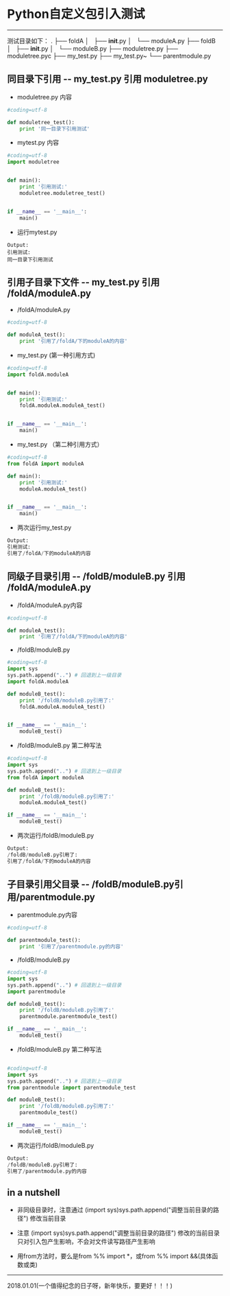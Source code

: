 # Python自定义包引入测试

------

测试目录如下：
.
├── foldA
│   ├── __init__.py
│   └── moduleA.py
├── foldB
│   ├── __init__.py
│   └── moduleB.py
├── moduletree.py
├── moduletree.pyc
├── my_test.py
├── my_test.py~
└── parentmodule.py

## 同目录下引用 -- my_test.py 引用 moduletree.py

* moduletree.py 内容

```python
#coding=utf-8

def moduletree_test():
	print '同一目录下引用测试'

```

* mytest.py 内容

```python
#coding=utf-8
import moduletree


def main():
	print '引用测试:'
	moduletree.moduletree_test()


if __name__ == '__main__':
	main()

```

* 运行mytest.py

```
Output:
引用测试:
同一目录下引用测试
```

## 引用子目录下文件 -- my_test.py 引用 /foldA/moduleA.py

* /foldA/moduleA.py

```python
#coding=utf-8

def moduleA_test():
	print '引用了/foldA/下的moduleA的内容'
```

* my_test.py (第一种引用方式)

```python
#coding=utf-8
import foldA.moduleA


def main():
	print '引用测试:'
	foldA.moduleA.moduleA_test()


if __name__ == '__main__':
	main()
```

* my_test.py （第二种引用方式）

```python
#coding=utf-8
from foldA import moduleA

def main():
	print '引用测试:'
	moduleA.moduleA_test()


if __name__ == '__main__':
	main()
```

* 两次运行my_test.py

```python
Output:
引用测试:
引用了/foldA/下的moduleA的内容
```

## 同级子目录引用 -- /foldB/moduleB.py 引用 /foldA/moduleA.py

* /foldA/moduleA.py内容

```python
#coding=utf-8

def moduleA_test():
	print '引用了/foldA/下的moduleA的内容'
```

* /foldB/moduleB.py

```python
#coding=utf-8
import sys
sys.path.append("..") # 回退到上一级目录
import foldA.moduleA

def moduleB_test():
	print '/foldB/moduleB.py引用了:'
	foldA.moduleA.moduleA_test()


if __name__ == '__main__':
	moduleB_test()
```

* /foldB/moduleB.py 第二种写法

```python
#coding=utf-8
import sys
sys.path.append("..") # 回退到上一级目录
from foldA import moduleA

def moduleB_test():
	print '/foldB/moduleB.py引用了:'
	moduleA.moduleA_test()

if __name__ == '__main__':
	moduleB_test()
```

* 两次运行/foldB/moduleB.py
```python
Output:
/foldB/moduleB.py引用了:
引用了/foldA/下的moduleA的内容
```

## 子目录引用父目录 -- /foldB/moduleB.py引用/parentmodule.py

* parentmodule.py内容

```python
#coding=utf-8

def parentmodule_test():
	print '引用了/parentmodule.py的内容'
```

* /foldB/moduleB.py
```python
#coding=utf-8
import sys
sys.path.append("..") # 回退到上一级目录
import parentmodule

def moduleB_test():
	print '/foldB/moduleB.py引用了:'
	parentmodule.parentmodule_test()

if __name__ == '__main__':
	moduleB_test()

```

* /foldB/moduleB.py 第二种写法

```python

#coding=utf-8
import sys
sys.path.append("..") # 回退到上一级目录
from parentmodule import parentmodule_test

def moduleB_test():
	print '/foldB/moduleB.py引用了:'
	parentmodule_test()

if __name__ == '__main__':
	moduleB_test()

```

* 两次运行/foldB/moduleB.py
```python
Output:
/foldB/moduleB.py引用了:
引用了/parentmodule.py的内容
```

## in a nutshell

* 非同级目录时，注意通过 (import sys)sys.path.append("调整当前目录的路径") 修改当前目录

* 注意  (import sys)sys.path.append("调整当前目录的路径") 修改的当前目录只对引入包产生影响，不会对文件读写路径产生影响


* 用from方法时，要么是from %% import *，或from %% import &&(具体函数或类)

---

2018.01.01(一个值得纪念的日子呀，新年快乐，要更好！！！)

